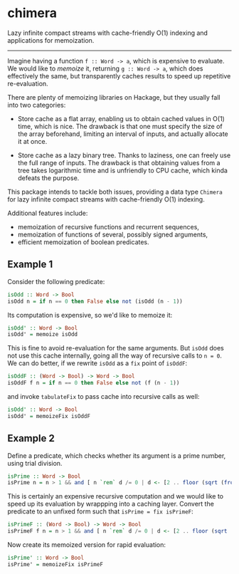 # chimera

Lazy infinite compact streams with cache-friendly O(1) indexing
and applications for memoization.

----

Imagine having a function `f :: Word -> a`,
which is expensive to evaluate. We would like to _memoize_ it,
returning `g :: Word -> a`, which does effectively the same,
but transparently caches results to speed up repetitive
re-evaluation.

There are plenty of memoizing libraries on Hackage, but they
usually fall into two categories:

* Store cache as a flat array, enabling us
  to obtain cached values in O(1) time, which is nice.
  The drawback is that one must specify the size
  of the array beforehand,
  limiting an interval of inputs,
  and actually allocate it at once.

* Store cache as a lazy binary tree.
  Thanks to laziness, one can freely use the full range of inputs.
  The drawback is that obtaining values from a tree
  takes logarithmic time and is unfriendly to CPU cache,
  which kinda defeats the purpose.

This package intends to tackle both issues,
providing a data type `Chimera` for
lazy infinite compact streams with cache-friendly O(1) indexing.

Additional features include:

* memoization of recursive functions and recurrent sequences,
* memoization of functions of several, possibly signed arguments,
* efficient memoization of boolean predicates.

## Example 1

Consider the following predicate:

```haskell
isOdd :: Word -> Bool
isOdd n = if n == 0 then False else not (isOdd (n - 1))
```

Its computation is expensive, so we'd like to memoize it:

```haskell
isOdd' :: Word -> Bool
isOdd' = memoize isOdd
```

This is fine to avoid re-evaluation for the same arguments.
But `isOdd` does not use this cache internally, going all the way
of recursive calls to `n = 0`. We can do better,
if we rewrite `isOdd` as a `fix` point of `isOddF`:

```haskell
isOddF :: (Word -> Bool) -> Word -> Bool
isOddF f n = if n == 0 then False else not (f (n - 1))
```

and invoke `tabulateFix` to pass cache into recursive calls as well:

```haskell
isOdd' :: Word -> Bool
isOdd' = memoizeFix isOddF
```

## Example 2

Define a predicate, which checks whether its argument is
a prime number, using trial division.

```haskell
isPrime :: Word -> Bool
isPrime n = n > 1 && and [ n `rem` d /= 0 | d <- [2 .. floor (sqrt (fromIntegral n))], isPrime d]
```

This is certainly an expensive recursive computation and we would like
to speed up its evaluation by wrappping into a caching layer.
Convert the predicate to an unfixed form such that `isPrime = fix isPrimeF`:

```haskell
isPrimeF :: (Word -> Bool) -> Word -> Bool
isPrimeF f n = n > 1 && and [ n `rem` d /= 0 | d <- [2 .. floor (sqrt (fromIntegral n))], f d]
```

Now create its memoized version for rapid evaluation:

```haskell
isPrime' :: Word -> Bool
isPrime' = memoizeFix isPrimeF
```
